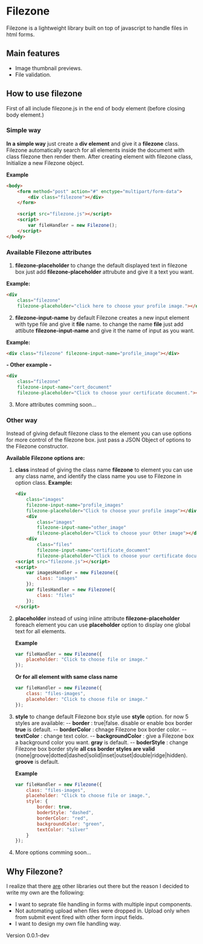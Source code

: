 # Filezone
Filezone is a lightweight library built on top of javascript to handle files in html forms.

## Main features

- Image thumbnail previews.
- File validation.

## How to use filezone

First of all include filezone.js in the end of body element (before closing body element.)

### Simple way

**In a simple way** just create a **div element** and give it a **filezone** class. Filezone automatically search for all elements inside the document with class filezone then render them. After creating element with filezone class, Initialize a new Filezone object.

**Example**
```html
<body>
	<form method="post" action="#" enctype="multipart/form-data">
		<div class="filezone"></div>
	</form>
	
	<script src="filezone.js"></script>
	<script>
		var fileHandler = new Filezone();
	</script>
</body>
```

### Available Filezone attributes
1. **filezone-placeholder** to change the default displayed text in filezone box just add **filezone-placeholder** attrubute and give it a text you want.

**Example:**
```html
<div
	class="filezone"
	filezone-placeholder="click here to choose your profile image."></div>
```

2. **filezone-input-name** by default Filezone creates a new input element with type file and give it **file**  name. to change the name **file** just add attibute **filezone-input-name** and give it the name of input as you want.

**Example:**
```html
<div class="filezone" filezone-input-name="profile_image"></div>
```
**- Other example -**

```html
<div
	class="filezone"
	filezone-input-name="cert_document"
	filezone-placeholder="Click to choose your certificate document."></div>
```
3. More attributes comming soon...

### Other way

Instead of giving default filezone class to the element you can use options for more control of the filezone box. just pass a JSON Object of options to the Filezone constructor.

**Available Filezone options are:** 
1. **class** instead of giving the class name **filezone**  to element you can use any class name, and identify the class name you use to Filezone in option class. 
**Example:**

	```html
	<div 
		class="images" 
		filezone-input-name="profile_images" 
		filezone-placeholder="Click to choose your profile image"></div>
		<div 
			class="images" 
			filezone-input-name="other_image" 
			filezone-placeholder="Click to choose your Other image"></div>
		<div 
			class="files" 
			filezone-input-name="certificate_document" 
			filezone-placeholder="Click to choose your certificate document"></div>
	<script src="filezone.js"></script>
	<script>
		var imagesHandler = new Filezone({
			class: "images"
		});
		var filesHandler = new Filezone({
			class: "files"
		});
	</script>
	```

2. **placeholder** instead of using inline attribute **filezone-placeholder** foreach element you can use **placeholder** option to display one global text for all elements.

	**Example** 
	```javascript
	var fileHandler = new Filezone({
		placeholder: "Click to choose file or image."
	});
	```
	**Or for all element with same class name**
	```javascript
	var fileHandler = new Filezone({
		class: "files-images",
		placeholder: "Click to choose file or image."
	});
	```

3. **style** to change default Filezone box style use **style** option. for now 5 styles are available:
-- **border** : true|false. disable or enable box border **true** is default.
-- **borderColor** : chnage Filezone box border color.
-- **textColor** : change text color.
-- **backgroundColor** : give a Filezone box a background color you want. **gray** is default.
-- **boderStyle** : change Filezone box border style **all css border styles are valid** (none|groove|dotted|dashed|solid|inset|outset|double|ridge|hidden). **groove** is default.

	**Example** 
	```javascript
	var fileHandler = new Filezone({
		class: "files-images",
		placeholder: "Click to choose file or image.",
		style: {
			border: true,
			boderStyle: "dashed",
			borderColor: "red",
			backgroundColor: "green",
			textColor: "silver"
		}
	});
	```

4. More options comming soon...

## Why Filezone?

I realize that there [are](https://www.dropzonejs.com/) other libraries out there but the reason I decided to write my own are the following:

- I want to seprate file handling in forms with multiple input components.
- Not automating upload when files were dropped in. Upload only when from submit event fired with other form input fields.
- I want to design my own file handling way.


Version 0.0.1-dev
